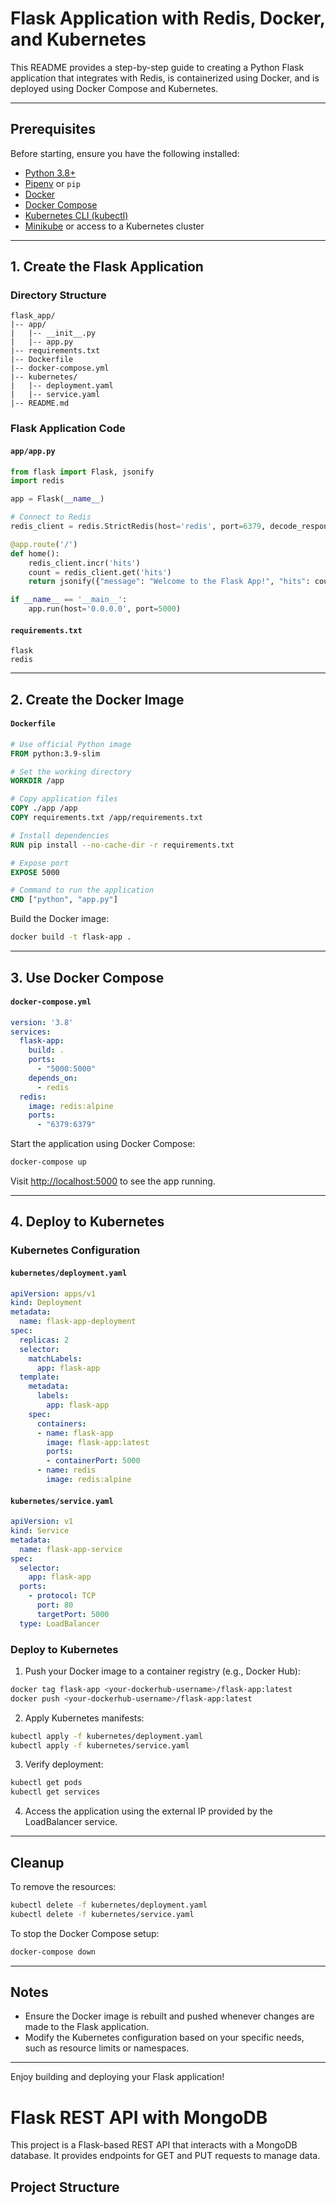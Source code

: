 # Flask Application with Redis, Docker, and Kubernetes

This README provides a step-by-step guide to creating a Python Flask application that integrates with Redis, is containerized using Docker, and is deployed using Docker Compose and Kubernetes.

---

## Prerequisites

Before starting, ensure you have the following installed:

- [Python 3.8+](https://www.python.org/downloads/)
- [Pipenv](https://pypi.org/project/pipenv/) or `pip`
- [Docker](https://www.docker.com/)
- [Docker Compose](https://docs.docker.com/compose/)
- [Kubernetes CLI (kubectl)](https://kubernetes.io/docs/tasks/tools/)
- [Minikube](https://minikube.sigs.k8s.io/docs/) or access to a Kubernetes cluster

---

## 1. Create the Flask Application

### Directory Structure

```
flask_app/
|-- app/
|   |-- __init__.py
|   |-- app.py
|-- requirements.txt
|-- Dockerfile
|-- docker-compose.yml
|-- kubernetes/
|   |-- deployment.yaml
|   |-- service.yaml
|-- README.md
```

### Flask Application Code

#### `app/app.py`

```python
from flask import Flask, jsonify
import redis

app = Flask(__name__)

# Connect to Redis
redis_client = redis.StrictRedis(host='redis', port=6379, decode_responses=True)

@app.route('/')
def home():
    redis_client.incr('hits')
    count = redis_client.get('hits')
    return jsonify({"message": "Welcome to the Flask App!", "hits": count})

if __name__ == '__main__':
    app.run(host='0.0.0.0', port=5000)
```

#### `requirements.txt`

```
flask
redis
```

---

## 2. Create the Docker Image

#### `Dockerfile`

```dockerfile
# Use official Python image
FROM python:3.9-slim

# Set the working directory
WORKDIR /app

# Copy application files
COPY ./app /app
COPY requirements.txt /app/requirements.txt

# Install dependencies
RUN pip install --no-cache-dir -r requirements.txt

# Expose port
EXPOSE 5000

# Command to run the application
CMD ["python", "app.py"]
```

Build the Docker image:

```bash
docker build -t flask-app .
```

---

## 3. Use Docker Compose

#### `docker-compose.yml`

```yaml
version: '3.8'
services:
  flask-app:
    build: .
    ports:
      - "5000:5000"
    depends_on:
      - redis
  redis:
    image: redis:alpine
    ports:
      - "6379:6379"
```

Start the application using Docker Compose:

```bash
docker-compose up
```

Visit [http://localhost:5000](http://localhost:5000) to see the app running.

---

## 4. Deploy to Kubernetes

### Kubernetes Configuration

#### `kubernetes/deployment.yaml`

```yaml
apiVersion: apps/v1
kind: Deployment
metadata:
  name: flask-app-deployment
spec:
  replicas: 2
  selector:
    matchLabels:
      app: flask-app
  template:
    metadata:
      labels:
        app: flask-app
    spec:
      containers:
      - name: flask-app
        image: flask-app:latest
        ports:
        - containerPort: 5000
      - name: redis
        image: redis:alpine
```

#### `kubernetes/service.yaml`

```yaml
apiVersion: v1
kind: Service
metadata:
  name: flask-app-service
spec:
  selector:
    app: flask-app
  ports:
    - protocol: TCP
      port: 80
      targetPort: 5000
  type: LoadBalancer
```

### Deploy to Kubernetes

1. Push your Docker image to a container registry (e.g., Docker Hub):

```bash
docker tag flask-app <your-dockerhub-username>/flask-app:latest
docker push <your-dockerhub-username>/flask-app:latest
```

2. Apply Kubernetes manifests:

```bash
kubectl apply -f kubernetes/deployment.yaml
kubectl apply -f kubernetes/service.yaml
```

3. Verify deployment:

```bash
kubectl get pods
kubectl get services
```

4. Access the application using the external IP provided by the LoadBalancer service.

---

## Cleanup

To remove the resources:

```bash
kubectl delete -f kubernetes/deployment.yaml
kubectl delete -f kubernetes/service.yaml
```

To stop the Docker Compose setup:

```bash
docker-compose down
```

---

## Notes

- Ensure the Docker image is rebuilt and pushed whenever changes are made to the Flask application.
- Modify the Kubernetes configuration based on your specific needs, such as resource limits or namespaces.

---

Enjoy building and deploying your Flask application!
# Flask REST API with MongoDB

This project is a Flask-based REST API that interacts with a MongoDB database. It provides endpoints for GET and PUT requests to manage data.

## Project Structure

